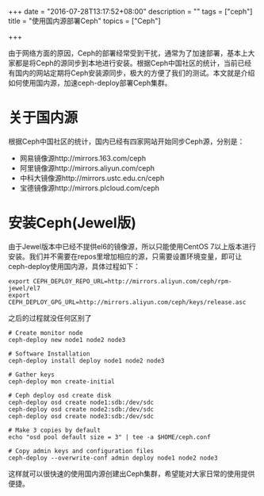 +++
date = "2016-07-28T13:17:52+08:00"
description = ""
tags = ["ceph"]
title = "使用国内源部署Ceph"
topics = ["Ceph"]

+++

由于网络方面的原因，Ceph的部署经常受到干扰，通常为了加速部署，基本上大家都是将Ceph的源同步到本地进行安装。根据Ceph中国社区的统计，当前已经有国内的网站定期将Ceph安装源同步，极大的方便了我们的测试。本文就是介绍如何使用国内源，加速ceph-deploy部署Ceph集群。

关于国内源
========

根据Ceph中国社区的统计，国内已经有四家网站开始同步Ceph源，分别是：

* 网易镜像源http://mirrors.163.com/ceph
* 阿里镜像源http://mirrors.aliyun.com/ceph
* 中科大镜像源http://mirrors.ustc.edu.cn/ceph
* 宝德镜像源http://mirrors.plcloud.com/ceph

安装Ceph(Jewel版)
================

由于Jewel版本中已经不提供el6的镜像源，所以只能使用CentOS 7以上版本进行安装。我们并不需要在repos里增加相应的源，只需要设置环境变量，即可让ceph-deploy使用国内源，具体过程如下：

```
export CEPH_DEPLOY_REPO_URL=http://mirrors.aliyun.com/ceph/rpm-jewel/el7
export CEPH_DEPLOY_GPG_URL=http://mirrors.aliyun.com/ceph/keys/release.asc
```

之后的过程就没任何区别了

```
# Create monitor node
ceph-deploy new node1 node2 node3

# Software Installation
ceph-deploy install deploy node1 node2 node3

# Gather keys
ceph-deploy mon create-initial

# Ceph deploy osd create disk
ceph-deploy osd create node1:sdb:/dev/sdc
ceph-deploy osd create node2:sdb:/dev/sdc
ceph-deploy osd create node3:sdb:/dev/sdc

# Make 3 copies by default
echo "osd pool default size = 3" | tee -a $HOME/ceph.conf

# Copy admin keys and configuration files
ceph-deploy --overwrite-conf admin deploy node1 node2 node3
```
这样就可以很快速的使用国内源创建出Ceph集群，希望能对大家日常的使用提供便捷。
